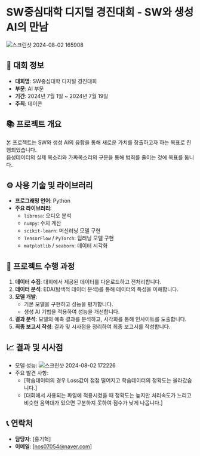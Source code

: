 # SW중심대학 디지털 경진대회 - SW와 생성 AI의 만남

![스크린샷 2024-08-02 165908](https://github.com/user-attachments/assets/295fd838-11d4-4219-acbe-a2356ef98af4)
 <!-- 프로젝트 배너 이미지 URL -->

## 📅 대회 정보
- **대회명**: SW중심대학 디지털 경진대회
- **부문**: AI 부문
- **기간**: 2024년 7월 1일 ~ 2024년 7월 19일
- **주최**: 데이콘

## 📚 프로젝트 개요
본 프로젝트는 SW와 생성 AI의 융합을 통해 새로운 가치를 창출하고자 하는 목표로 진행되었습니다.    
음성데이터의 실제 목소리와 가짜목소리의 구분을 통해 범죄를 줄이는 것에 목표를 둡니다.

## ⚙️ 사용 기술 및 라이브러리
- **프로그래밍 언어**: Python
- **주요 라이브러리**:
  - `librosa`: 오디오 분석
  - `numpy`: 수치 계산
  - `scikit-learn`: 머신러닝 모델 구현
  - `TensorFlow` / `PyTorch`: 딥러닝 모델 구현
  - `matplotlib` / `seaborn`: 데이터 시각화

## 🚀 프로젝트 수행 과정
1. **데이터 수집**: 대회에서 제공된 데이터를 다운로드하고 전처리합니다.
2. **데이터 분석**: EDA(탐색적 데이터 분석)를 통해 데이터의 특성을 이해합니다.
3. **모델 개발**:
   - 기본 모델을 구현하고 성능을 평가합니다.
   - 생성 AI 기법을 적용하여 성능을 개선합니다.
4. **결과 분석**: 모델의 예측 결과를 분석하고, 시각화를 통해 인사이트를 도출합니다.
5. **최종 보고서 작성**: 결과 및 시사점을 정리하여 최종 보고서를 작성합니다.

## 📈 결과 및 시사점
- 모델 성능: ![스크린샷 2024-08-02 172226](https://github.com/user-attachments/assets/1ab9d2a9-041e-4903-ab5d-f9c0eb54a99d)
- 주요 발견 사항:
  - [학습데이터의 경우 Loss값이 점점 떨어지고 학습데이터의 정확도는 올라갔습니다.]
  - [대회에서 사용되는 파일에 적용시켰을 때 정확도는 높지만 처리속도가 느리고 비슷한 음역대가 있으면 구분하지 못하여 점수가 낮게 나옵니다.]



## 📞 연락처
- **담당자**: [홍기혁]
- **이메일**: [nos07054@naver.com]
